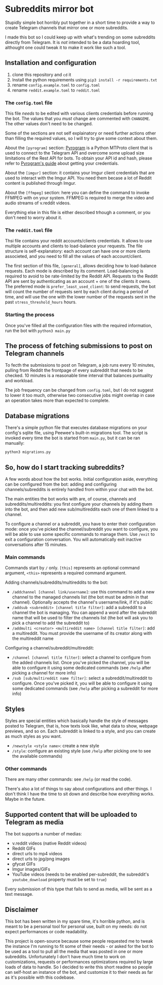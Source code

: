 # Subreddits mirror bot

Stupidly simple bot horribly put together in a short time to provide a way to create Telegram channels that mirror one or more subreddits.

I made this bot so I could keep up with what's trending on some subreddits directly from Telegram. It is _not_ intended to be a data hoarding tool, althought one could tweak it to make it work like such a tool.

## Installation and configuration

1. clone this repository and `cd` it
2. Install the python requirements using `pip3 install -r requirements.txt`
3. rename `config.example.toml` to `config.toml`
4. rename `reddit.example.toml` to `reddit.toml`

### The `config.toml` file

This file _needs_ to be edited with various clients credentials before running the bot.
The values that you _must_ change are commented with `CHANGEME`. The other values don't need to be changed.

Some of the sections are not self explainatory or need further actions other than filling the required values, so I will try to give some context about them.

About the `[pyrogram]` section: [Pyrogram](https://docs.pyrogram.org/) is a Python MTProto client that is used to connect to the Telegram API and overcome some upload size limitations of the Rest API for bots.
To obtain your API id and hash, please refer to [Pyrogram's guide](https://docs.pyrogram.org/intro/setup#api-keys) about getting your credentials.

About the `[imgur]` section: it contains your Imgur client credentials that are used to interact with the Imgur API. You need them becase a lot of Reddit content is published through Imgur.

About the `[ffmpeg]` section: here you can define the command to invoke FFMPEG with on your system. FFMPEG is required to merge the video and audio streams of v.reddit videos.

Everything else in this file is either described trhough a comment, or you don't need to worry about it.

### The `reddit.toml` file

Thsi file contains your reddit accounts/clients credentials. It allows to use multiple accounts and clients to load-balance your requests.
The file structure is self-explanatory: each account can have one or more clients associeted, and you need to fill all the values of each account/client.

The first section of this file, `[general]`, allows deciding how to load-balance requests. Each mode is described by its comment.
Load-balancing is required to avoid to be rate-limited by the Reddit API. Requests to the Reddit API are sent by authenticating as an account + one of the clients it owns.
The preferred mode is `prefer_least_used_client`: to send requests, the bot will count the number of requests sent by each client during a period of time, and will use the one with the lower number of the requests sent in the past `stress_threshold_hours` hours.

### Starting the process

Once you've filled all the configuration files with the required information, run the bot with `python3 main.py`

## The process of fetching submissions to post on Telegram channels

To fecth the submissions to post on Telegram, a job runs every 10 minutes, pulling from Reddit the frontpage of every subreddit that needs to be checked.
10 minutes is a reasonable time interval that balances puntuality and workload.

The job frequency can be changed from `config.toml`, but I do not suggest to lower it too much, otherwise two consecutive jobs might overlap in case an operation takes more than expected to complete.

## Database migrations

There's a simple python file that executes database migrations on your config's sqlite file, using Peewee's built-in migrations tool.
The script is invoked every time the bot is started from `main.py`, but it can be ran manually:

```bash
python3 migrations.py
```

## So, how do I start tracking subreddits?

A few words about how the bot works. Initial configuration aside, everything can be configured from the bot: adding and configuring channels/subreddits is entirely handled from within your chat with the bot.

The main entities the bot works with are, of course, channels and subreddits/multireddits: you first configure your channels by adding them into the bot, and then add new sub/multireddits each one of them linked to a channel.

To configure a channel or a subreddit, you have to enter their configuration mode: once you've picked the channel/subreddit you want to configure, you will be able to use some specific commands to manage them.
Use `/exit` to exit a configuration conversation. You will automatically exit inactive conversations after 15 minutes.

### Main commands

Commands start by `/` only. `[this]` represents an optional command argument, `<this>` represents a required command argument.

Adding channels/subreddits/multireddits to the bot:

- `/addchannel [channel link/username]`: use this command to add a new channel to the managed channels list (the bot must be admin in that channel). Optionally accepts the channel's username/link, if it's public
- `/addsub <subreddit> [channel title filter]`: add a subreddit to a channel the bot is managing. You can append a word after the subreddit name that will be used to filter the channels list (the bot will ask you to pick a channel to add the subreddit to)
- `/addmulti <creator> <multireddit name> [channel title filter]`: add a multireddit. You must provide the username of its creator along with the multireddit name

Configuring a channel/subreddit/multireddit:

- `/channel [channel title filter]`: select a channel to configure from the added channels list. Once you've picked the channel, you will be able to configure it using some dedicated commands (see `/help` after picking a channel for more info)
- `/sub [sub/multireddit name filter]`: select a subreddit/multireddit to configure. Once you've picked it, you will be able to configure it using some dedicated commands (see `/help` after picking a subreddit for more info)

## Styles

Styles are special entities which basically handle the style of messages posted to Telegram, that is, how texts look like, what data to show, webpage previews, and so on.
Each subreddit is linked to a style, and you can create as much styles as you want.

- `/newstyle <style name>`: create a new style
- `/style`: configure an existing style (use `/help` after picking one to see the available commands)

### Other commands

There are many other commands: see `/help` (or read the code).

There's also a lot of things to say about configurations and other things. I don't think I have the time to sit down and describe how everything works. Maybe in the future.

## Supported content that will be uploaded to Telegram as media

The bot supports a number of medias:

- v.reddit videos (native Reddit videos)
- Reddit GIFs
- direct urls to mp4 videos
- direct urls to jpg/png images
- gfycat GIFs
- Imgur images/GIFs
- YouTube videos (needs to be enabled per-subreddit, the subreddit's `youtube_download` property must be set to `true`)

Every submission of this type that fails to send as media, will be sent as a text message.

## Disclaimer

This bot has been written in my spare time, it's horrible python, and is meant to be a personal tool for personal use, built on my needs: do not expect performances or code readability.

This project is open-source because some people requested me to tweak the instance I'm running to fit some of their needs - or asked for the bot to be used as a tool to pull all the media that was posted in one or more subreddits.
Unfortunately I don't have much time to work on customizations, requests or performances optimizations required by large loads of data to handle. So I decided to write this short readme so people can self-host an instance of the bot, and customize it to their needs as far as it's possible with this codebase.
